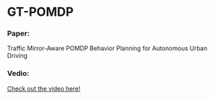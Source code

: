 # GT-POMDP

### Paper:
Traffic Mirror-Aware POMDP Behavior Planning for Autonomous Urban Driving

### Vedio:
[Check out the video here!](https://youtu.be/eC5Ykd9ElO8)
